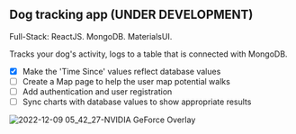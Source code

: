 ## Dog tracking app (UNDER DEVELOPMENT)

Full-Stack: ReactJS. MongoDB. MaterialsUI.

Tracks your dog's activity, logs to a table that is connected with MongoDB.

- [X] Make the 'Time Since' values reflect database values
- [ ] Create a Map page to help the user map potential walks
- [ ] Add authentication and user registration
- [ ] Sync charts with database values to show appropriate results

![2022-12-09 05_42_27-NVIDIA GeForce Overlay](https://user-images.githubusercontent.com/97664519/206563805-56a4019d-b673-44c9-ae59-1256f078565b.png)

